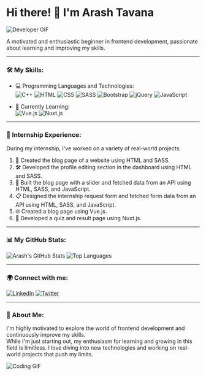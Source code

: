# Hi there! 👋 I'm Arash Tavana

![Developer GIF](https://media.giphy.com/media/qgQUggAC3Pfv687qPC/giphy.gif)

A motivated and enthusiastic beginner in frontend development, passionate about learning and improving my skills.

---

### 🛠 My Skills:
- 💻 Programming Languages and Technologies:  
  ![C++](https://img.shields.io/badge/-C++-00599C?style=flat&logo=cplusplus&logoColor=white)
  ![HTML](https://img.shields.io/badge/-HTML5-E34F26?style=flat&logo=html5&logoColor=white)
  ![CSS](https://img.shields.io/badge/-CSS3-1572B6?style=flat&logo=css3)
  ![SASS](https://img.shields.io/badge/-SASS-CC6699?style=flat&logo=sass&logoColor=white)
  ![Bootstrap](https://img.shields.io/badge/-Bootstrap-563D7C?style=flat&logo=bootstrap)
  ![jQuery](https://img.shields.io/badge/-jQuery-0769AD?style=flat&logo=jquery&logoColor=white)
  ![JavaScript](https://img.shields.io/badge/-JavaScript-F7DF1E?style=flat&logo=javascript&logoColor=black)

- 🌱 Currently Learning:  
  ![Vue.js](https://img.shields.io/badge/-Vue.js-4FC08D?style=flat&logo=vue.js&logoColor=white)
  ![Nuxt.js](https://img.shields.io/badge/-Nuxt.js-00C58E?style=flat&logo=nuxt.js&logoColor=white)

---

### 🌟 Internship Experience:
During my internship, I've worked on a variety of real-world projects:

1. 📝 Created the blog page of a website using HTML and SASS.
2. 🛠 Developed the profile editing section in the dashboard using HTML and SASS.
3. 🎡 Built the blog page with a slider and fetched data from an API using HTML, SASS, and JavaScript.
4. 📋 Designed the internship request form and fetched form data from an API using HTML, SASS, and JavaScript.
5. 🌐 Created a blog page using Vue.js.
6. 🧩 Developed a quiz and result page using Nuxt.js.

---

### 📊 My GitHub Stats:
![Arash's GitHub Stats](https://github-readme-stats.vercel.app/api?username=YourUsername&show_icons=true&theme=radical)
![Top Languages](https://github-readme-stats.vercel.app/api/top-langs/?username=YourUsername&layout=compact&theme=radical)

---

### 🌍 Connect with me:
[![LinkedIn](https://img.shields.io/badge/LinkedIn-Arash%20Tavana-blue?logo=linkedin)](https://www.linkedin.com/in/arash-tavana)
[![Twitter](https://img.shields.io/badge/Twitter-Arash%20Tavana-blue?logo=twitter)](https://twitter.com/arash_tavana)

---

### 🚀 About Me:
I'm highly motivated to explore the world of frontend development and continuously improve my skills.  
While I'm just starting out, my enthusiasm for learning and growing in this field is limitless. I love diving into new technologies and working on real-world projects that push my limits.

![Coding GIF](https://media.giphy.com/media/L1R1tvI9svkIWwpVYr/giphy.gif)
